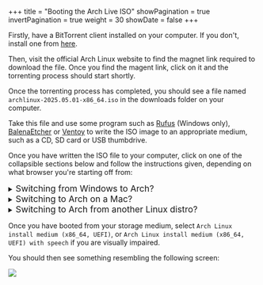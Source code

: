 +++
title = "Booting the Arch Live ISO"
showPagination = true
invertPagination = true
weight = 30
showDate = false
+++

Firstly, have a BitTorrent client installed on your computer. If you don't, install one from [here](https://www.qbittorrent.org/download).

Then, visit the official Arch Linux website to find the magnet link required to download the file. Once you find the magent link, click on it and the torrenting process should start shortly.

Once the torrenting process has completed, you should see a file named `archlinux-2025.05.01-x86_64.iso` in the downloads folder on your computer.

Take this file and use some program such as [Rufus](https://rufus.ie/en/) (Windows only), [BalenaEtcher](https://etcher.balena.io/#download-etcher) or [Ventoy](https://www.ventoy.net/en/download.html) to write the ISO image to an appropriate medium, such as a CD, SD card or USB thumbdrive.

Once you have written the ISO file to your computer, click on one of the collapsible sections below and follow the instructions given, depending on what browser you're starting off from:

<details>
    <summary><span style="font-size:1.25em;">Switching from Windows to Arch?</span></summary>

Hit the Windows Key and R on your keyboard at the same time, a dialog like the below should appear on the bottom left of your screen:                                    ![](/images/arch-install-guide/run_dialog.png)

In it, type `cmd.exe`, and hit enter.
A window like the below should appear:
![](/images/arch-install-guide/cmd.png)

In that, enter the below command:
{{< highlight cmd >}} shutdown /r /fw /t 1 {{< /highlight >}}

You should see some kind of screen with options to configure how your computer runs. What exactly you see depends on your hardware manufacturer, which you should search up, as having a photo for each firmware options screen would make this page unnecessarily long.

Find some option with a name similar to `boot options`, and select the storage medium that contains the Arch Linux live environment.

</details>

<details>
    <summary><span style="font-size:1.25em;">Switching to Arch on a Mac?</span></summary>

Turn off your computer and hold the `Option` key as you turn on your Mac.\
You may see a screen like the below. If your computer boots normally, you held `Option` too late, so try again with better timing.
![](/images/arch-install-guide/macos-startup-manager.png)

Use the arrow keys on your keyboard to navigate to the option labelled `EFI Boot` and press `Enter` on your keyboard to select it.

</details>

<details>
     <summary><span style="font-size:1.25em;">Switching to Arch from another Linux distro?</span></summary>

Open your terminal application, this could be kitty, alacritty, konsole, yakuake .etc.\
In your shell, type the below command:
{{< highlight sh >}} $ sudo systemctl reboot --firmware-setup {{< /highlight >}}

</details>

Once you have booted from your storage medium, select `Arch Linux install medium (x86_64, UEFI)`, or `Arch Linux install medium (x86_64, UEFI) with speech` if you are visually impaired.

You should then see something resembling the following screen:

![](/images/arch-install-guide/live_environment.png)
